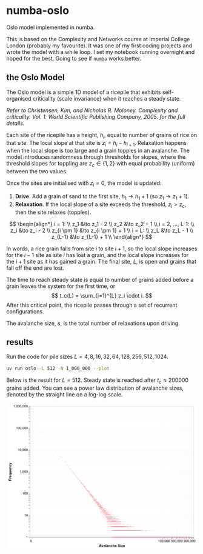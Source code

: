 # numba-oslo

Oslo model implemented in numba.

This is based on the Complexity and Networks course at Imperial College London (probably my favourite).
It was one of my first coding projects and wrote the model with a while loop.
I set my notebook running overnight and hoped for the best.
Going to see if `numba` works better.

## the Oslo Model

The Oslo model is a simple 1D model of a ricepile that exhibits self-organised criticality (scale invariance) when it reaches a steady state.

_Refer to Christensen, Kim, and Nicholas R. Moloney. Complexity and criticality. Vol. 1. World Scientific Publishing Company, 2005. for the full details._

Each site of the ricepile has a height, $h_i$, equal to number of grains of rice on that site.
The local slope at that site is $z_i = h_i - h_{i+1}$.
Relaxation happens when the local slope is too large and a grain topples in an avalanche.
The model introduces randomness through thresholds for slopes, where the threshold slopes for toppling are $z_c \in \{ 1, 2 \}$ with equal probability (uniform) between the two values.

Once the sites are initialised with $z_i = 0$, the model is updated:

1. __Drive__. Add a grain of sand to the first site, $h_1 \to h_1 + 1$ (so $z_1 \to z_1 + 1$).
2. __Relaxation__. If the local slope of a site exceeds the threshold, $z_i > z_c$, then the site relaxes (topples).

$$
\begin{align*}
i = 1: \\
z_1 &\to z_1 - 2 \\
z_2 &\to z_2 + 1 \\
i = 2, ..., L-1: \\
z_i &\to z_i - 2 \\
z_{i \pm 1} &\to z_{i \pm 1} + 1 \\
i = L: \\
z_L &\to z_L - 1 \\
z_{L-1} &\to z_{L-1} + 1 \\
\end{align*}
$$

In words, a rice grain falls from site $i$ to site $i+1$, so the local slope increases for the $i-1$ site as site $i$ has lost a grain, and the local slope increases for the $i+1$ site as it has gained a grain.
The final site, $L$, is open and grains that fall off the end are lost.

The time to reach steady state is equal to number of grains added before a grain leaves the system for the first time, or
$$
t_c(L) = \sum_{i=1}^{L} z_i \cdot i.
$$
After this critical point, the ricepile passes through a set of recurrent configurations.

The avalanche size, $s$, is the total number of relaxations upon driving.

## results

Run the code for pile sizes $L = 4, 8, 16, 32, 64, 128, 256, 512, 1024$.

```bash
uv run oslo -L 512 -N 1_000_000 --plot
```

Below is the result for $L = 512$.
Steady state is reached after $t_c \approx 200000$ grains added.
You can see a power law distribution of avalanche sizes, denoted by the straight line on a log-log scale.

![Avalanche size distribution for $L = 512$](avalanches_L512_N1000000.png)
